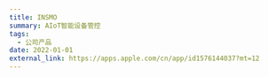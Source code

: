 ```yaml
---
title: INSMO
summary: AIoT智能设备管控
tags:
  - 公司产品
date: 2022-01-01
external_link: https://apps.apple.com/cn/app/id1576144037?mt=12
---
```

